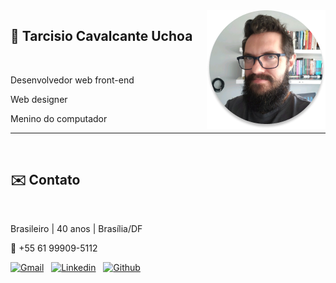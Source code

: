 <img align="right" src="tarcisio.png" />

## 🧔 Tarcisio Cavalcante Uchoa

&nbsp;

Desenvolvedor web front-end

Web designer

Menino do computador

---

&nbsp;

## ✉️ Contato

&nbsp;

Brasileiro | 40 anos | Brasília/DF

📱 +55 61 99909-5112

[![Gmail](https://img.shields.io/badge/Gmail-D14836?style=for-the-badge&logo=gmail&logoColor=white)](mailto:cisoxp@gmail.com)
&nbsp;
[![Linkedin](https://img.shields.io/badge/LinkedIn-0077B5?style=for-the-badge&logo=linkedin&logoColor=white)](https://linkedin.com/in/tcavalcante)
&nbsp;
[![Github](https://img.shields.io/badge/GitHub-100000?style=for-the-badge&logo=github&logoColor=white)](https://github.com/personalnerd)
